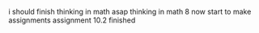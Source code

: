 i should finish thinking in math asap
thinking in math 8 
now start to make assignments
assignment 10.2 finished

